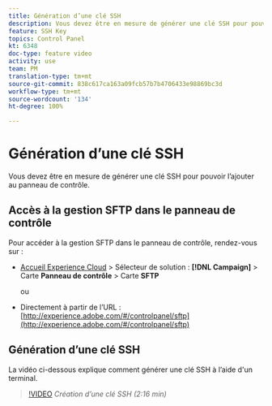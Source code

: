 ```yaml
---
title: Génération d’une clé SSH
description: Vous devez être en mesure de générer une clé SSH pour pouvoir l’ajouter au panneau de contrôle d’Adobe Campaign. La vidéo ci-dessous explique comment générer une clé SSH à l’aide d'un terminal.
feature: SSH Key
topics: Control Panel
kt: 6348
doc-type: feature video
activity: use
team: PM
translation-type: tm+mt
source-git-commit: 838c617ca163a09fcb57b7b4706433e98869bc3d
workflow-type: tm+mt
source-wordcount: '134'
ht-degree: 100%

---
```



# Génération d’une clé SSH

Vous devez être en mesure de générer une clé SSH pour pouvoir l’ajouter au panneau de contrôle.

## Accès à la gestion SFTP dans le panneau de contrôle

Pour accéder à la gestion SFTP dans le panneau de contrôle, rendez-vous sur :

* [Accueil Experience Cloud](https://experience.adobe.com/#/home) > Sélecteur de solution : **[!DNL Campaign]** > Carte **Panneau de contrôle** > Carte **SFTP**

   ou
* Directement à partir de l’URL : [http://experience.adobe.com/#/controlpanel/sftp](http://experience.adobe.com/#/controlpanel/sftp)

## Génération d’une clé SSH

La vidéo ci-dessous explique comment générer une clé SSH à l’aide d&#39;un terminal.

>[!VIDEO](https://video.tv.adobe.com/v/27259?quality=12)
*Création d’une clé SSH (2:16 min)*